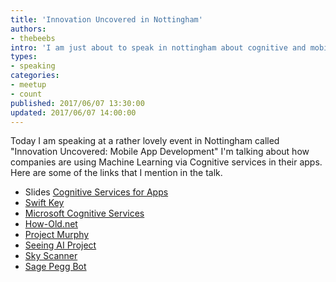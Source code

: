 ```yaml
---
title: 'Innovation Uncovered in Nottingham'
authors:
- thebeebs
intro: 'I am just about to speak in nottingham about cognitive and mobile apps.'
types:
- speaking
categories:
- meetup
- count
published: 2017/06/07 13:30:00
updated: 2017/06/07 14:00:00
---
```


Today I am speaking at a rather lovely event in Nottingham called "Innovation Uncovered: Mobile App Development" I'm talking about how companies are using Machine Learning via Cognitive services in their apps. Here are some of the links that I mention in the talk.

* Slides [Cognitive Services for Apps](https://1drv.ms/p/s!AlEOpfeanUR1r95MJPeFT1exHC-3YA)
* [Swift Key](https://blog.swiftkey.com/)
* [Microsoft Cognitive Services](https://azure.microsoft.com/en-us/services/cognitive-services/)
* [How-Old.net](https://how-old.net/)
* [Project Murphy](https://www.projectmurphy.net/)
* [Seeing AI Project](https://www.youtube.com/watch?v=R2mC-NUAmMk)
* [Sky Scanner](https://www.microsoft.com/en-gb/developers/articles/week05july16/skyscanners-year-in-bots/)
* [Sage Pegg Bot](https://hellopegg.io/)



